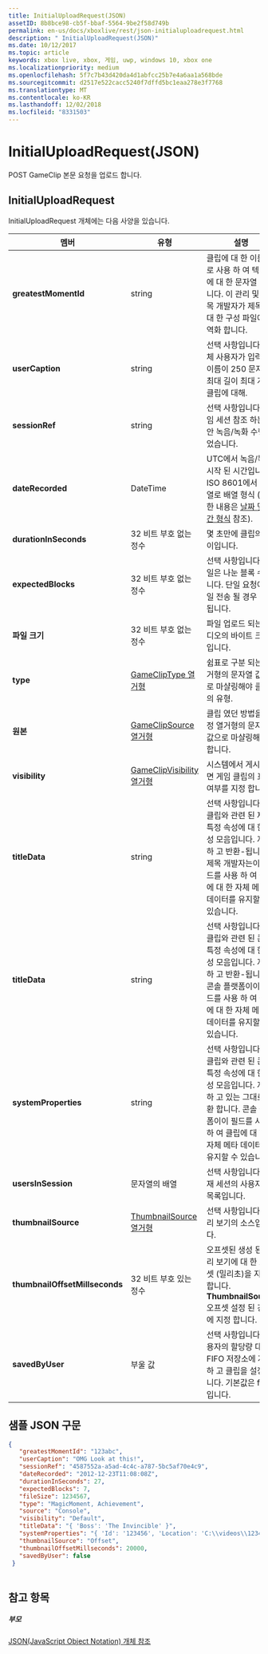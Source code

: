 ```yaml
---
title: InitialUploadRequest(JSON)
assetID: 8b8bce98-cb5f-bbaf-5564-9be2f58d749b
permalink: en-us/docs/xboxlive/rest/json-initialuploadrequest.html
description: " InitialUploadRequest(JSON)"
ms.date: 10/12/2017
ms.topic: article
keywords: xbox live, xbox, 게임, uwp, windows 10, xbox one
ms.localizationpriority: medium
ms.openlocfilehash: 5f7c7b43d420da4d1abfcc25b7e4a6aa1a568bde
ms.sourcegitcommit: d2517e522cacc5240f7dffd5bc1eaa278e3f7768
ms.translationtype: MT
ms.contentlocale: ko-KR
ms.lasthandoff: 12/02/2018
ms.locfileid: "8331503"
---
```

# <a name="initialuploadrequest-json"></a>InitialUploadRequest(JSON)
POST GameClip 본문 요청을 업로드 합니다. 
<a id="ID4EN"></a>

 
## <a name="initialuploadrequest"></a>InitialUploadRequest
 
InitialUploadRequest 개체에는 다음 사양을 있습니다.
 
| 멤버| 유형| 설명| 
| --- | --- | --- | 
| <b>greatestMomentId</b>| string| 클립에 대 한 이름으로 사용 하 여 텍스트에 대 한 문자열 ID입니다. 이 관리 및 제목 개발자가 제목에 대 한 구성 파일에 지역화 합니다.| 
| <b>userCaption</b>| string| 선택 사항입니다. 대체 사용자가 입력 한 이름이 250 문자의 최대 길이 최대 게임 클립에 대해.| 
| <b>sessionRef</b>| string| 선택 사항입니다. 게임 세션 참조 하는 동안 녹음/녹화 수행 되었습니다.| 
| <b>dateRecorded</b>| DateTime| UTC에서 녹음/녹화 시작 된 시간입니다. ISO 8601에서 문자열로 배열 형식 (자세한 내용은 <a href="http://www.w3.org/TR/NOTE-datetime">날짜 및 시간 형식</a> 참조).| 
| <b>durationInSeconds</b>| 32 비트 부호 없는 정수| 몇 초만에 클립의 길이입니다.| 
| <b>expectedBlocks</b>| 32 비트 부호 없는 정수| 선택 사항입니다. 파일은 나눈 블록 수입니다. 단일 요청에 파일 전송 될 경우 생략 됩니다.| 
| <b>파일 크기</b>| 32 비트 부호 없는 정수| 파일 업로드 되는 비디오의 바이트 크기입니다.| 
| <b>type</b>| [GameClipType 열거형](../enums/gvr-enum-gamecliptypes.md)| 쉼표로 구분 되는 열거형의 문자열 값으로 마샬링해야 클립의 유형.| 
| <b>원본</b>| [GameClipSource 열거형](../enums/gvr-enum-gameclipsource.md)| 클립 였던 방법을 지정 열거형의 문자열 값으로 마샬링해야 합니다.| 
| <b>visibility</b>| [GameClipVisibility 열거형](../enums/gvr-enum-gameclipvisibility.md)| 시스템에서 게시 되 면 게임 클립의 표시 여부를 지정 합니다.| 
| <b>titleData</b>| string| 선택 사항입니다. 이 클립와 관련 된 제목 특정 속성에 대 한 속성 모음입니다. 저장 하 고 반환-됩니다. 제목 개발자는이 필드를 사용 하 여 클립에 대 한 자체 메타 데이터를 유지할 수 있습니다.| 
| <b>titleData</b>| string| 선택 사항입니다. 이 클립와 관련 된 콘솔 특정 속성에 대 한 속성 모음입니다. 저장 하 고 반환-됩니다. 콘솔 플랫폼이이 필드를 사용 하 여 클립에 대 한 자체 메타 데이터를 유지할 수 있습니다.| 
| <b>systemProperties</b>| string| 선택 사항입니다. 이 클립와 관련 된 콘솔 특정 속성에 대 한 속성 모음입니다. 저장 하 고 있는 그대로 반환 합니다. 콘솔 플랫폼이이 필드를 사용 하 여 클립에 대 한 자체 메타 데이터를 유지할 수 있습니다.| 
| <b>usersInSession</b>| 문자열의 배열| 선택 사항입니다. 현재 세션의 사용자의 목록입니다.| 
| <b>thumbnailSource</b>| [ThumbnailSource 열거형](../enums/gvr-enum-thumbnailsource.md)| 선택 사항입니다. 미리 보기의 소스입니다.| 
| <b>thumbnailOffsetMillseconds</b>| 32 비트 부호 있는 정수| 오프셋된 생성 된 미리 보기에 대 한 오프셋 (밀리초)을 지정합니다. <b>ThumbnailSource</b> 오프셋 설정 된 경우에 지정 합니다.| 
| <b>savedByUser</b>| 부울 값| 선택 사항입니다. 사용자의 할당량 대신 FIFO 저장소에 저장 하 고 클립을 설정 합니다. 기본값은 false입니다.| 
  
<a id="ID4ERH"></a>

 
## <a name="sample-json-syntax"></a>샘플 JSON 구문
 

```json
{
   "greatestMomentId": "123abc",
   "userCaption": "OMG Look at this!",
   "sessionRef": "4587552a-a5ad-4c4c-a787-5bc5af70e4c9",
   "dateRecorded": "2012-12-23T11:08:08Z",
   "durationInSeconds": 27,
   "expectedBlocks": 7,
   "fileSize": 1234567,
   "type": "MagicMoment, Achievement",
   "source": "Console",
   "visibility": "Default",
   "titleData": "{ 'Boss': 'The Invincible' }",
   "systemProperties": "{ 'Id': '123456', 'Location': 'C:\\videos\\123456.mp4' }",
   "thumbnailSource": "Offset",
   "thumbnailOffsetMillseconds": 20000,
   "savedByUser": false
 }
    
```

  
<a id="ID4E1H"></a>

 
## <a name="see-also"></a>참고 항목
 
<a id="ID4E3H"></a>

 
##### <a name="parent"></a>부모 

[JSON(JavaScript Object Notation) 개체 참조](atoc-xboxlivews-reference-json.md)

   